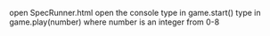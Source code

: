open SpecRunner.html
open the console
type in game.start()
type in game.play(number) where number is an integer from 0-8
